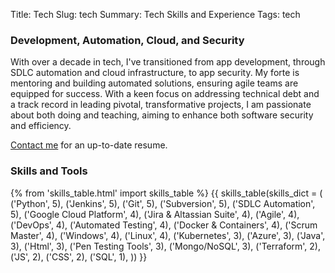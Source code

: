 Title: Tech
Slug: tech
Summary: Tech Skills and Experience
Tags: tech

### Development, Automation, Cloud, and Security

With over a decade in tech, I've transitioned from app development, through SDLC automation and cloud infrastructure, to app security. My forte is mentoring and building automated solutions, ensuring agile teams are equipped for success. With a keen focus on addressing technical debt and a track record in leading pivotal, transformative projects, I am passionate about both doing and teaching, aiming to enhance both software security and efficiency.

[Contact me](mailto:employers@thomasflanigan.com) for an up-to-date resume.

### Skills and Tools

{% from 'skills_table.html' import skills_table %}
{{ skills_table(skills_dict = (
    ('Python', 5),
    ('Jenkins', 5),
    ('Git', 5),
    ('Subversion', 5),
    ('SDLC Automation', 5),
    ('Google Cloud Platform', 4),
    ('Jira & Altassian Suite', 4),
    ('Agile', 4),
    ('DevOps', 4),
    ('Automated Testing', 4),
    ('Docker & Containers', 4),
    ('Scrum Master', 4),
    ('Windows', 4),
    ('Linux', 4),
    ('Kubernetes', 3),
    ('Azure', 3),
    ('Java', 3),
    ('Html', 3),
    ('Pen Testing Tools', 3),
    ('Mongo/NoSQL', 3),
    ('Terraform', 2),
    ('JS', 2),
    ('CSS', 2),
    ('SQL', 1),
    )) }}
